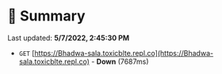 # 📖 Summary
Last updated: **5/7/2022, 2:45:30 PM**

- `GET` [https://Bhadwa-sala.toxicblte.repl.co](https://Bhadwa-sala.toxicblte.repl.co) - **Down** (7687ms)
